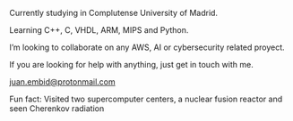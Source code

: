 Currently studying in Complutense University of Madrid.

Learning C++, C, VHDL, ARM, MIPS and Python.

I’m looking to collaborate on any AWS, AI or cybersecurity related proyect. 

If you are looking for help with anything, just get in touch with me. 

juan.embid@protonmail.com

Fun fact: Visited two supercomputer centers, a nuclear fusion reactor and seen Cherenkov radiation
